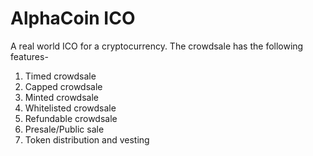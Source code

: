 # AlphaCoin ICO

A real world ICO for a cryptocurrency. The crowdsale has the following features-

1. Timed crowdsale
2. Capped crowdsale
3. Minted crowdsale
4. Whitelisted crowdsale
5. Refundable crowdsale
6. Presale/Public sale
7. Token distribution and vesting